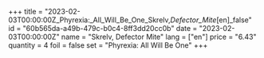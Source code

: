 +++
title = "2023-02-03T00:00:00Z_Phyrexia:_All_Will_Be_One_Skrelv,_Defector_Mite_[en]_false"
id = "60b565da-a49b-479c-b0c4-8ff3dd20cc0b"
date = "2023-02-03T00:00:00Z"
name = "Skrelv, Defector Mite"
lang = ["en"]
price = "6.43"
quantity = 4
foil = false
set = "Phyrexia: All Will Be One"
+++
